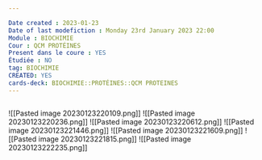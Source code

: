```yaml
---

Date created : 2023-01-23
Date of last modefiction : Monday 23rd January 2023 22:00
Module : BIOCHIMIE
Cour : QCM PROTÉINES
Present dans le coure : YES
Étudiée : NO
tag: BIOCHIMIE
CREATED: YES
cards-deck: BIOCHIMIE::PROTÉINES::QCM PROTEINES
---
```

```toc
```

![[Pasted image 20230123220109.png]]
![[Pasted image 20230123220236.png]]
![[Pasted image 20230123220612.png]]
![[Pasted image 20230123221446.png]]
![[Pasted image 20230123221609.png]]
![[Pasted image 20230123221815.png]]
![[Pasted image 20230123222235.png]]
